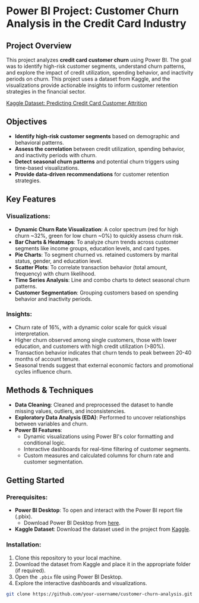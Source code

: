 # Power BI Project: Customer Churn Analysis in the Credit Card Industry

## Project Overview

This project analyzes **credit card customer churn** using Power BI. The goal was to identify high-risk customer segments, understand churn patterns, and explore the impact of credit utilization, spending behavior, and inactivity periods on churn. This project uses a dataset from Kaggle, and the visualizations provide actionable insights to inform customer retention strategies in the financial sector.

[Kaggle Dataset: Predicting Credit Card Customer Attrition](https://www.kaggle.com/datasets/thedevastator/predicting-credit-card-customer-attrition-with-m)

## Objectives

- **Identify high-risk customer segments** based on demographic and behavioral patterns.
- **Assess the correlation** between credit utilization, spending behavior, and inactivity periods with churn.
- **Detect seasonal churn patterns** and potential churn triggers using time-based visualizations.
- **Provide data-driven recommendations** for customer retention strategies.

## Key Features

### Visualizations:
- **Dynamic Churn Rate Visualization**: A color spectrum (red for high churn ~32%, green for low churn ~0%) to quickly assess churn risk.
- **Bar Charts & Heatmaps**: To analyze churn trends across customer segments like income groups, education levels, and card types.
- **Pie Charts**: To segment churned vs. retained customers by marital status, gender, and education level.
- **Scatter Plots**: To correlate transaction behavior (total amount, frequency) with churn likelihood.
- **Time Series Analysis**: Line and combo charts to detect seasonal churn patterns.
- **Customer Segmentation**: Grouping customers based on spending behavior and inactivity periods.

### Insights:
- Churn rate of 16%, with a dynamic color scale for quick visual interpretation.
- Higher churn observed among single customers, those with lower education, and customers with high credit utilization (>80%).
- Transaction behavior indicates that churn tends to peak between 20-40 months of account tenure.
- Seasonal trends suggest that external economic factors and promotional cycles influence churn.

## Methods & Techniques

- **Data Cleaning**: Cleaned and preprocessed the dataset to handle missing values, outliers, and inconsistencies.
- **Exploratory Data Analysis (EDA)**: Performed to uncover relationships between variables and churn.
- **Power BI Features**:
  - Dynamic visualizations using Power BI's color formatting and conditional logic.
  - Interactive dashboards for real-time filtering of customer segments.
  - Custom measures and calculated columns for churn rate and customer segmentation.

## Getting Started

### Prerequisites:
- **Power BI Desktop**: To open and interact with the Power BI report file (.pbix).
  - Download Power BI Desktop from [here](https://powerbi.microsoft.com/desktop/).
- **Kaggle Dataset**: Download the dataset used in the project from [Kaggle](https://www.kaggle.com/datasets/thedevastator/predicting-credit-card-customer-attrition-with-m).

### Installation:
1. Clone this repository to your local machine.
2. Download the dataset from Kaggle and place it in the appropriate folder (if required).
3. Open the `.pbix` file using Power BI Desktop.
4. Explore the interactive dashboards and visualizations.

```bash
git clone https://github.com/your-username/customer-churn-analysis.git
